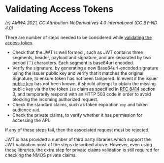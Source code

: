 
# Validating Access Tokens
_(c) AMWA 2021, CC Attribution-NoDerivatives 4.0 International (CC BY-ND 4.0)_

There are number of steps needed to be considered while [validating the access token](https://specs.amwa.tv/is-10/branches/v1.0-dev/docs/4.5._Behaviour_-_Resource_Servers.html#validation-of-access-token). 

- Check that the JWT is well formed , such as JWT contains three segments, header, payload and signature, and are separated by two period ('.') characters. Each segment is base64url encoded.    
- Verify the signature, by generating a new Base64url-encoded signature using the issuer public key and verify that it matches the original Signature, to ensure token has not been tampered.  In event if the issuer [public key](https://specs.amwa.tv/is-10/branches/v1.0-dev/docs/4.5._Behaviour_-_Resource_Servers.html#public-keys) has not been known, it should attempt to obtain the missing public key via the the token `iss` claim as specified in [RFC 8414](https://tools.ietf.org/html/rfc8414 "OAuth 2.0 Authorization Server Metadata") section 3, and temporarily respond with an HTTP 503 code in order to avoid blocking the incoming authorized request.
- Check the standard claims, such as token expiration `exp` and token audience `aud`.
- Check the private claims, to verify whether it has permission for accessing the API.

If any of these steps fail, then the associated request must be rejected.

JWT.io has provided a number of third party libraries which support the JWT validation most of the steps described above. However, even using these libraries, the extra step for private claims validation is still required for checking the NMOS private claims.

<!--stackedit_data:
eyJoaXN0b3J5IjpbNTcyNjEzODcxLC0yMTE5OTUzNjYzXX0=
-->